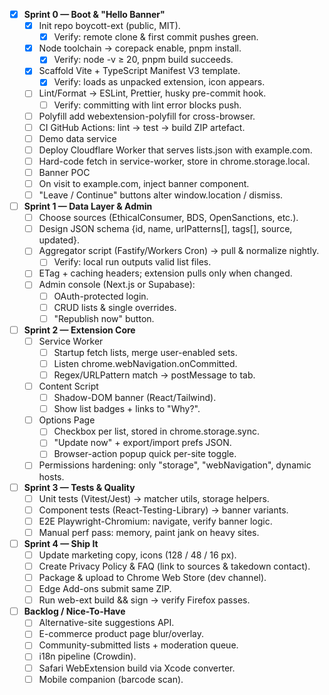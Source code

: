 - [x] **Sprint 0 — Boot & "Hello Banner"**
    - [x] Init repo boycott-ext (public, MIT).
        - [x] Verify: remote clone & first commit pushes green.
    - [x] Node toolchain → corepack enable, pnpm install.
        - [x] Verify: node -v ≥ 20, pnpm build succeeds.
    - [x] Scaffold Vite + TypeScript Manifest V3 template.
        - [x] Verify: loads as unpacked extension, icon appears.
    - [ ] Lint/Format → ESLint, Prettier, husky pre-commit hook.
        - [ ] Verify: committing with lint error blocks push.
    - [ ] Polyfill add webextension-polyfill for cross-browser.
    - [ ] CI GitHub Actions: lint → test → build ZIP artefact.
    - [ ] Demo data service
    - [ ] Deploy Cloudflare Worker that serves lists.json with example.com.
    - [ ] Hard-code fetch in service-worker, store in chrome.storage.local.
    - [ ] Banner POC
    - [ ] On visit to example.com, inject banner component.
    - [ ] "Leave / Continue" buttons alter window.location / dismiss.

- [ ] **Sprint 1 — Data Layer & Admin**
    - [ ] Choose sources (EthicalConsumer, BDS, OpenSanctions, etc.).
    - [ ] Design JSON schema {id, name, urlPatterns[], tags[], source, updated}.
    - [ ] Aggregator script (Fastify/Workers Cron) → pull & normalize nightly.
        - [ ] Verify: local run outputs valid list files.
    - [ ] ETag + caching headers; extension pulls only when changed.
    - [ ] Admin console (Next.js or Supabase):
        - [ ] OAuth-protected login.
        - [ ] CRUD lists & single overrides.
        - [ ] "Republish now" button.

- [ ] **Sprint 2 — Extension Core**
    - [ ] Service Worker
        - [ ] Startup fetch lists, merge user-enabled sets.
        - [ ] Listen chrome.webNavigation.onCommitted.
        - [ ] Regex/URLPattern match → postMessage to tab.
    - [ ] Content Script
        - [ ] Shadow-DOM banner (React/Tailwind).
        - [ ] Show list badges + links to "Why?".
    - [ ] Options Page
        - [ ] Checkbox per list, stored in chrome.storage.sync.
        - [ ] "Update now" + export/import prefs JSON.
        - [ ] Browser-action popup quick per-site toggle.
    - [ ] Permissions hardening: only "storage", "webNavigation", dynamic hosts.

- [ ] **Sprint 3 — Tests & Quality**
    - [ ] Unit tests (Vitest/Jest) → matcher utils, storage helpers.
    - [ ] Component tests (React-Testing-Library) → banner variants.
    - [ ] E2E Playwright-Chromium: navigate, verify banner logic.
    - [ ] Manual perf pass: memory, paint jank on heavy sites.

- [ ] **Sprint 4 — Ship It**
    - [ ] Update marketing copy, icons (128 / 48 / 16 px).
    - [ ] Create Privacy Policy & FAQ (link to sources & takedown contact).
    - [ ] Package & upload to Chrome Web Store (dev channel).
    - [ ] Edge Add-ons submit same ZIP.
    - [ ] Run web-ext build && sign → verify Firefox passes.

- [ ] **Backlog / Nice-To-Have**
    - [ ] Alternative-site suggestions API.
    - [ ] E-commerce product page blur/overlay.
    - [ ] Community-submitted lists + moderation queue.
    - [ ] i18n pipeline (Crowdin).
    - [ ] Safari WebExtension build via Xcode converter.
    - [ ] Mobile companion (barcode scan).
